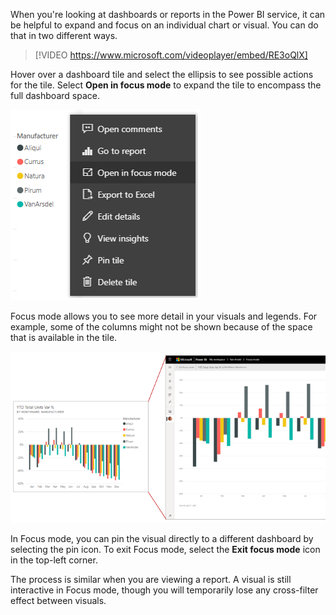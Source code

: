 When you're looking at dashboards or reports in the Power BI service, it can be helpful to expand and focus on an individual chart or visual. You can do that in two different ways.

> [!VIDEO https://www.microsoft.com/videoplayer/embed/RE3oQlX]

Hover over a dashboard tile and select the ellipsis to see possible actions for the tile. Select **Open in focus mode** to expand the tile to encompass the full dashboard space.

![Screenshot of the "Open in focus mode" option.](../media/07-power-bi-focus-mode.png)

Focus mode allows you to see more detail in your visuals and legends. For example, some of the columns might not be shown because of the space that is available in the tile.

![Image of the relative size of normal visuals vs. focus mode.](../media/07-power-bi-focus-mode-example.png)

In Focus mode, you can pin the visual directly to a different dashboard by selecting the pin icon. To exit Focus mode, select the **Exit focus mode** icon in the top-left corner.

The process is similar when you are viewing a report. A visual is still interactive in Focus mode, though you will temporarily lose any cross-filter effect between visuals.
